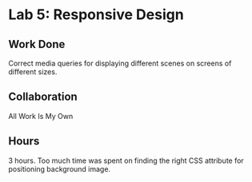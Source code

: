 # Lab 5: Responsive Design

## Work Done
Correct media queries for displaying different scenes on screens of different sizes.

## Collaboration
All Work Is My Own

## Hours
3 hours. Too much time was spent on finding the right CSS attribute for positioning background image.

